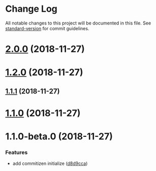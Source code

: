 # Change Log

All notable changes to this project will be documented in this file. See [standard-version](https://github.com/conventional-changelog/standard-version) for commit guidelines.

<a name="2.0.0"></a>
# [2.0.0](https://github.com/dijekarim/opening-hours/compare/v1.2.0...v2.0.0) (2018-11-27)



<a name="1.2.0"></a>
# [1.2.0](https://github.com/dijekarim/opening-hours/compare/v1.1.1...v1.2.0) (2018-11-27)



<a name="1.1.1"></a>
## [1.1.1](https://github.com/dijekarim/opening-hours/compare/v1.1.0...v1.1.1) (2018-11-27)



<a name="1.1.0"></a>
# [1.1.0](https://github.com/dijekarim/opening-hours/compare/v1.1.0-beta.0...v1.1.0) (2018-11-27)



<a name="1.1.0-beta.0"></a>
# 1.1.0-beta.0 (2018-11-27)


### Features

* add commitizen initialize ([d8d9cca](https://github.com/dijekarim/opening-hours/commit/d8d9cca))
